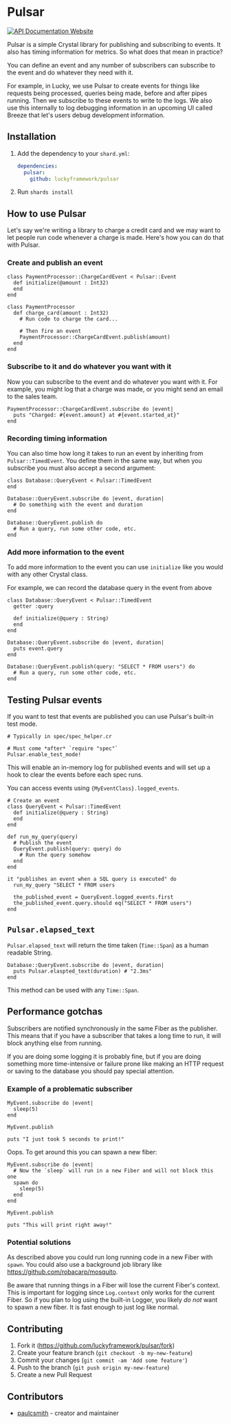# Pulsar

[![API Documentation Website](https://img.shields.io/website?down_color=red&down_message=Offline&label=API%20Documentation&up_message=Online&url=https%3A%2F%2Fluckyframework.github.io%2Fpulsar%2F)](https://luckyframework.github.io/pulsar)

Pulsar is a simple Crystal library for publishing and subscribing to events.
It also has timing information for metrics. So what does that mean in
practice?

You can define an event and any number of subscribers can subscribe to the
event and do whatever they need with it.

For example, in Lucky, we use Pulsar to create events for things like
requests being processed, queries being made, before and after pipes running.
Then we subscribe to these events to write to the logs. We also use this
internally to log debugging information in an upcoming UI called Breeze that
let's users debug development information.

## Installation

1. Add the dependency to your `shard.yml`:

   ```yaml
   dependencies:
     pulsar:
       github: luckyframework/pulsar
   ```

2. Run `shards install`

## How to use Pulsar

Let's say we're writing a library to charge a credit card and we may want to let
people run code whenever a charge is made. Here's how you can do that with Pulsar.

### Create and publish an event

```crystal
class PaymentProcessor::ChargeCardEvent < Pulsar::Event
  def initialize(@amount : Int32)
  end
end

class PaymentProcessor
  def charge_card(amount : Int32)
    # Run code to charge the card...

    # Then fire an event
    PaymentProcessor::ChargeCardEvent.publish(amount)
  end
end
```

### Subscribe to it and do whatever you want with it

Now you can subscribe to the event and do whatever you want with it. For example,
you might log that a charge was made, or you might send an email to the sales team.

```crystal
PaymentProcessor::ChargeCardEvent.subscribe do |event|
  puts "Charged: #{event.amount} at #{event.started_at}"
end
```

### Recording timing information

You can also time how long it takes to run an event by inheriting from
`Pulsar::TimedEvent`. You define them in the same way, but when you subscribe
you must also accept a second argument:

```crystal
class Database::QueryEvent < Pulsar::TimedEvent
end

Database::QueryEvent.subscribe do |event, duration|
  # Do something with the event and duration
end

Database::QueryEvent.publish do
  # Run a query, run some other code, etc.
end
```

### Add more information to the event

To add more information to the event you can use `initialize` like you would
with any other Crystal class.

For example, we can record the database query in the event from above

```crystal
class Database::QueryEvent < Pulsar::TimedEvent
  getter :query

  def initialize(@query : String)
  end
end

Database::QueryEvent.subscribe do |event, duration|
  puts event.query
end

Database::QueryEvent.publish(query: "SELECT * FROM users") do
  # Run a query, run some other code, etc.
end
```

## Testing Pulsar events

If you want to test that events are published you can use Pulsar's built-in test mode.

```crystal
# Typically in spec/spec_helper.cr

# Must come *after* `require "spec"`
Pulsar.enable_test_mode!
```

This will enable an in-memory log for published events and will set up a hook to
clear the events before each spec runs.

You can access events using `{MyEventClass}.logged_events`.

```crystal
# Create an event
class QueryEvent < Pulsar::TimedEvent
  def initialize(@query : String)
  end
end

def run_my_query(query)
  # Publish the event
  QueryEvent.publish(query: query) do
    # Run the query somehow
  end
end

it "publishes an event when a SQL query is executed" do
  run_my_query "SELECT * FROM users

  the_published_event = QueryEvent.logged_events.first
  the_published_event.query.should eq("SELECT * FROM users")
end
```

## `Pulsar.elapsed_text`

`Pulsar.elapsed_text` will return the time taken (`Time::Span`) as a human readable String.

```crystal
Database::QueryEvent.subscribe do |event, duration|
  puts Pulsar.elaspted_text(duration) # "2.3ms"
end
```

This method can be used with any `Time::Span`.

## Performance gotchas

Subscribers are notified synchronously in the same Fiber as the publisher.
This means that if you have a subscriber that takes a long time to run, it
will block anything else from running.

If you are doing some logging it is probably fine, but if you are doing
something more time-intensive or failure prone like making an HTTP request or
saving to the database you should pay special attention.

### Example of a problematic subscriber

```crystal
MyEvent.subscribe do |event|
  sleep(5)
end

MyEvent.publish

puts "I just took 5 seconds to print!"
```

Oops. To get around this you can spawn a new fiber:

```crystal
MyEvent.subscribe do |event|
  # Now the `sleep` will run in a new Fiber and will not block this one
  spawn do
    sleep(5)
  end
end

MyEvent.publish

puts "This will print right away!"
```

### Potential solutions

As described above you could run long running code in a new Fiber with `spawn`.
You could also use a background job library like https://github.com/robacarp/mosquito.

Be aware that running things in a Fiber will lose the current Fiber's context. This is
important for logging since `Log.context` only works for the current Fiber.
So if you plan to log using the built-in Logger, you likely _do not_ want to
spawn a new fiber. It is fast enough to just log like normal.

## Contributing

1. Fork it (<https://github.com/luckyframework/pulsar/fork>)
2. Create your feature branch (`git checkout -b my-new-feature`)
3. Commit your changes (`git commit -am 'Add some feature'`)
4. Push to the branch (`git push origin my-new-feature`)
5. Create a new Pull Request

## Contributors

- [paulcsmith](https://github.com/paulcsmith) - creator and maintainer
